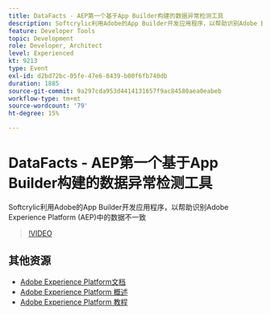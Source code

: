 ```yaml
---
title: DataFacts - AEP第一个基于App Builder构建的数据异常检测工具
description: Softcrylic利用Adobe的App Builder开发应用程序，以帮助识别Adobe Experience Platform (AEP)中的数据不一致
feature: Developer Tools
topic: Development
role: Developer, Architect
level: Experienced
kt: 9213
type: Event
exl-id: d2bd72bc-05fe-47e6-8439-b00f6fb740db
duration: 1885
source-git-commit: 9a297cda953d4414131657f9ac84580aea0eabeb
workflow-type: tm+mt
source-wordcount: '79'
ht-degree: 15%

---
```


# DataFacts - AEP第一个基于App Builder构建的数据异常检测工具

Softcrylic利用Adobe的App Builder开发应用程序，以帮助识别Adobe Experience Platform (AEP)中的数据不一致

>[!VIDEO](https://video.tv.adobe.com/v/337710/?quality=12&learn=on&hidetitle=true)

## 其他资源

- [Adobe Experience Platform文档](https://experienceleague.adobe.com/docs/experience-platform.html?lang=zh-Hans)
- [Adobe Experience Platform 概述](https://experienceleague.adobe.com/docs/experience-platform/landing/home.html?lang=zh-Hans)
- [Adobe Experience Platform 教程](https://experienceleague.adobe.com/docs/platform-learn/tutorials/overview.html?lang=zh-Hans)
